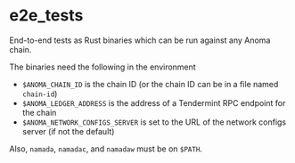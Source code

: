 # e2e_tests

End-to-end tests as Rust binaries which can be run against any Anoma chain.

The binaries need the following in the environment

- `$ANOMA_CHAIN_ID` is the chain ID (or the chain ID can be in a file named `chain-id`)
- `$ANOMA_LEDGER_ADDRESS` is the address of a Tendermint RPC endpoint for the chain
- `$ANOMA_NETWORK_CONFIGS_SERVER` is set to the URL of the network configs server (if not the default)

Also, `namada`, `namadac`, and `namadaw` must be on `$PATH`.

